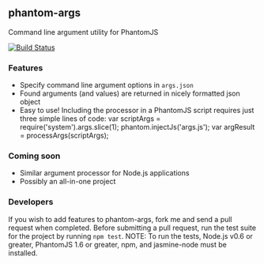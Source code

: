 phantom-args
-----------

Command line argument utility for PhantomJS

[![Build Status](https://secure.travis-ci.org/rahulsmehta/phantom-args.png)](http://travis-ci.org/rahulsmehta/phantom-args)


### Features
* Specify command line argument options in `args.json`
* Found arguments (and values) are returned in nicely formatted json object
* Easy to use! Including the processor in a PhantomJS script requires just three simple lines of code:
	var scriptArgs = require('system').args.slice(1);
	phantom.injectJs('args.js');
	var argResult = processArgs(scriptArgs);


### Coming soon
* Similar argument processor for Node.js applications
* Possibly an all-in-one project

### Developers
If you wish to add features to phantom-args, fork me and send a pull request when completed. Before submitting a pull request, run the test suite for the project by running `npm test`. NOTE: To run the tests, Node.js v0.6 or greater, PhantomJS 1.6 or greater, npm, and jasmine-node must be installed. 
